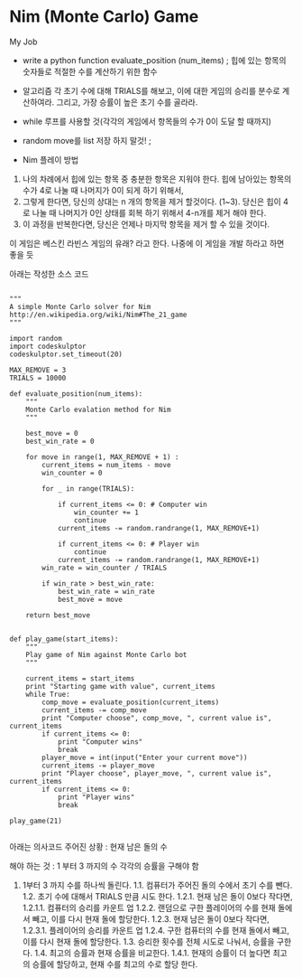 # Nim (Monte Carlo) Game

My Job
- write a python function
  evaluate_position (num_items) ; 힙에 있는 항목의 숫자들로 적절한 수를 계산하기 위한 함수

- 알고리즘
 각 초기 수에 대해 TRIALS를 해보고, 이에 대한 게임의 승리를 분수로 계산하여라.  그리고, 가장 승률이 높은 초기 수를 골라라.

 - while 루프를 사용할 것(각각의 게임에서 항목들의 수가 0이 도달 할 때까지)

 - random move를 list 저장 하지 말것! ;

- Nim 플레이 방법
1. 나의 차례에서 힙에 있는 항목 중 충분한 항목은 지워야 한다. 힙에 남아있는 항목의 수가 4로 나눌 때 나머지가 0이 되게 하기 위해서,
1. 그렇게 한다면, 당신의 상대는 n 개의 항목을 제거 할것이다. (1~3). 당신은 힙이 4로 나눌 때 나머지가 0인 상태를 회복 하기 위해서 4-n개를 제거 해야 한다.
1.  이 과정을 반복한다면, 당신은 언제나 마지막 항목을 제거 할 수 있을 것이다.

이 게임은 베스킨 라빈스 게임의 유래? 라고 한다.
나중에 이 게임을 개발 하라고 하면 좋을 듯

아래는 작성한 소스 코드

<pre><code>
"""
A simple Monte Carlo solver for Nim
http://en.wikipedia.org/wiki/Nim#The_21_game
"""

import random
import codeskulptor
codeskulptor.set_timeout(20)

MAX_REMOVE = 3
TRIALS = 10000

def evaluate_position(num_items):
    """
    Monte Carlo evalation method for Nim
    """

    best_move = 0
    best_win_rate = 0

    for move in range(1, MAX_REMOVE + 1) :
        current_items = num_items - move  
        win_counter = 0

        for _ in range(TRIALS):

            if current_items <= 0: # Computer win
                win_counter += 1
                continue
            current_items -= random.randrange(1, MAX_REMOVE+1)

            if current_items <= 0: # Player win
                continue
            current_items -= random.randrange(1, MAX_REMOVE+1)
        win_rate = win_counter / TRIALS

        if win_rate > best_win_rate:
            best_win_rate = win_rate
            best_move = move

    return best_move


def play_game(start_items):
    """
    Play game of Nim against Monte Carlo bot
    """

    current_items = start_items
    print "Starting game with value", current_items
    while True:
        comp_move = evaluate_position(current_items)
        current_items -= comp_move
        print "Computer choose", comp_move, ", current value is", current_items
        if current_items <= 0:
            print "Computer wins"
            break
        player_move = int(input("Enter your current move"))
        current_items -= player_move
        print "Player choose", player_move, ", current value is", current_items
        if current_items <= 0:
            print "Player wins"
            break

play_game(21)

</code></pre>

아래는 의사코드
주어진 상황 : 현재 남은 돌의 수

해야 하는 것 : 1 부터 3 까지의 수 각각의 승률을 구해야 함

1. 1부터 3 까지 수를 하나씩 돌린다.
	1.1. 컴퓨터가 주어진 돌의 수에서 초기 수를 뺀다.
	1.2. 초기 수에 대해서 TRIALS 만큼 시도 한다.
		1.2.1. 현재 남은 돌이 0보다 작다면,
			1.2.1.1. 컴퓨터의 승리를 카운트 업
		1.2.2. 랜덤으로 구한 플레이어의 수를 현재 돌에서 빼고, 이를 다시 현재 돌에 할당한다.
		1.2.3. 현재 남은 돌이 0보다 작다면,
			1.2.3.1. 플레이어의 승리를 카운트 업
		1.2.4. 구한 컴퓨터의 수를 현재 돌에서 빼고, 이를 다시 현재 돌에 할당한다.
	1.3. 승리한 횟수를 전체 시도로 나눠서, 승률을 구한다.
	1.4. 최고의 승률과 현재 승률을 비교한다.
		1.4.1. 현재의 승률이 더 높다면 최고의 승률에 할당하고, 현재 수를 최고의 수로 할당 한다.
